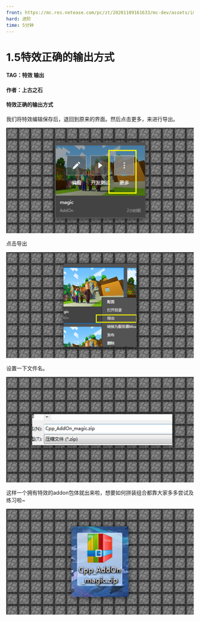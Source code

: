 ```yaml
---
front: https://mc.res.netease.com/pc/zt/20201109161633/mc-dev/assets/img/5_1.a60dd16d.png
hard: 进阶
time: 5分钟
---
```


# 1.5特效正确的输出方式



#### TAG：特效 输出

#### 作者：上古之石



#### 特效正确的输出方式

我们将特效编辑保存后，退回到原来的界面。然后点击更多，来进行导出。

![](./images/5_1.png)



点击导出

![](./images/5_2.png)



设置一下文件名。

![5_3](./images/5_3.png)



这样一个拥有特效的addon包体就出来啦，想要如何拼装组合都靠大家多多尝试及练习啦~

![](./images/5_4.png)